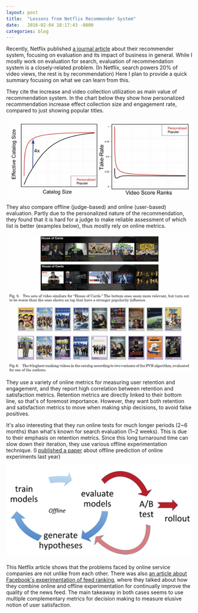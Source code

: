 ```yaml
---
layout: post
title:  "Lessons from Netflix Recommender System"
date:   2016-02-04 18:17:43 -0800
categories: blog
---
```


Recently, Netflix published [a journal article](http://dl.acm.org/citation.cfm?id=2869770.2843948) about their recommender system, focusing on evaluation and its impact of business in general. While I mostly work on evaluation for search, evaluation of recommendation system is a closely-related problem. (In Netflix, search powers 20% of video views, the rest is by recommendation) Here I plan to provide a quick summary focusing on what we can learn from this.

They cite the increase and video collection utilization as main value of recommendation system. In the chart below they show how personalized recommendation increase effect collection size and engagement rate, compared to just showing popular titles.

![](/images/020516_0050_Lessonsfrom1.png)

They also compare offline (judge-based) and online (user-based) evaluation. Partly due to the personalized nature of the recommendation, they found that it is hard for a judge to make reliable assessment of which list is better (examples below), thus mostly rely on online metrics.

![](/images/020516_0050_Lessonsfrom2.png)

They use a variety of online metrics for measuring user retention and engagement, and they report high correlation between retention and satisfaction metrics. Retention metrics are directly linked to their bottom line, so that's of foremost importance. However, they want both retention and satisfaction metrics to move when making ship decisions, to avoid false positives.

It's also interesting that they run online tests for much longer periods (2~6 months) than what's known for search evaluation (1~2 weeks). This is due to their emphasis on retention metrics. Since this long turnaround time can slow down their iteration, they use various offline experimentation technique. (I [published a paper](http://dl.acm.org/citation.cfm?id=2685311) about offline prediction of online experiments last year)

![](/images/020516_0050_Lessonsfrom3.png)

This Netflix article shows that the problems faced by online service companies are not unlike from each other. There was also [an article about Facebook's experimentation of feed ranking](http://www.slate.com/articles/technology/cover_story/2016/01/how_facebook_s_news_feed_algorithm_works.single.html), where they talked about how they combine online and offline experimentation for continually improve the quality of the news feed. The main takeaway in both cases seems to use multiple complementary metrics for decision making to measure elusive notion of user satisfaction.
